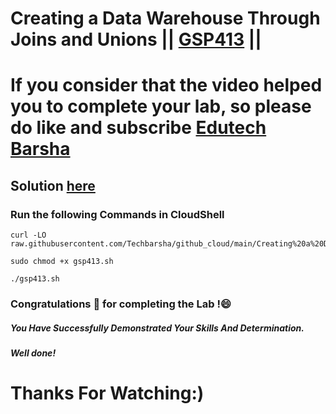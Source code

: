 # Creating a Data Warehouse Through Joins and Unions || [GSP413](https://www.cloudskillsboost.google/focuses/3640?parent=catalog) ||

# If you consider that the video helped you to complete your lab, so please do like and subscribe [Edutech Barsha](https://www.youtube.com/@edutechbarsha)
## Solution [here](https://youtu.be/mrJHiMwd5IE)

### Run the following Commands in CloudShell

```
curl -LO raw.githubusercontent.com/Techbarsha/github_cloud/main/Creating%20a%20Data%20Warehouse%20Through%20Joins%20and%20Unions/gsp413.sh

sudo chmod +x gsp413.sh

./gsp413.sh

```

### Congratulations 🎉 for completing the Lab !😄

##### *You Have Successfully Demonstrated Your Skills And Determination.*

#### *Well done!*

# Thanks For Watching:)
